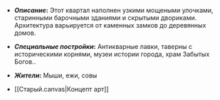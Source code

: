 - **_Описание_:**
    Этот квартал наполнен узкими мощеными улочками, старинными барочными зданиями и скрытыми двориками. Архитектура варьируется от каменных замков до деревянных домов.

- **_Специальные постройки_:**
    Антикварные лавки, таверны с историческими корнями, музеи истории города, храм Забытых Богов..

- **_Жители_:**
    Мыши, ежи, совы

- [[Старый.canvas|Концепт арт]]